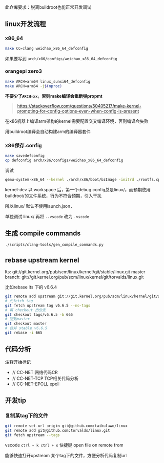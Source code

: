 此仓库要求：脱离buildroot也能正常开发调试

## linux开发流程

### x86_64

```bash
make CC=clang weichao_x86_64_defconfig
```

如果要写到 `arch/x86/configs/weichao_x86_64_defconfig`

### orangepi zero3

```bash
make ARCH=arm64 linux_sunxi64_defconfig
make ARCH=arm64 -j$(nproc)
```

**不要少了`ARCH=xx`，否则make编译会重新弹propmt**

> https://stackoverflow.com/questions/50405217/make-kernel-prompting-for-config-options-even-when-config-is-present

在x86机器上编译arm架构的kernel需要配置交叉编译环境，否则编译会失败

用buildroot编译会自动构建arm的编译器套件

### x86保存.config

```bash
make savedefconfig
cp defconfig arch/x86/configs/weichao_x86_64_defconfig
```

调试

```bash
qemu-system-x86_64 --kernel ./arch/x86/boot/bzImage -initrd ./rootfs.cpio -device e1000,netdev=eth0 -netdev user,id=eth0,hostfwd=tcp::5555-:22,net=192.168.76.0/24,dhcpstart=192.168.76.9  -append "nokaslr console=ttyS0" -S -nographic -gdb tcp::1234 -virtfs local,path=/,security_model=none,mount_tag=guestroot
```


kernel-dev 以 workspace 后，第一个debug config总是linux/，而预期使用buildroot/的文件系统，行为不符合预期，引入干扰

所以linux/ 默认不使用launch.json，

单独调试 linux/ 再将 `..vscode` 改为 `.vscode`

## 生成 compile commands

```bash
./scripts/clang-tools/gen_compile_commands.py
```
## rebase upstream kernel

lts: git://git.kernel.org/pub/scm/linux/kernel/git/stable/linux.git
master branch: git://git.kernel.org/pub/scm/linux/kernel/git/torvalds/linux.git

比如rebase lts 下的 v6.6.4

```bash
git remote add upstream git://git.kernel.org/pub/scm/linux/kernel/git/stable/linux.git
# 先fetch tag
git fetch upstream tag v6.6.5 --no-tags
# 再 checkout 出分支
git checkout tags/v6.6.5 -b 665
# 回到master
git checkout master
# 合并 stable v6.6.5
git rebase -i 665
```

## 代码分析

注释开始标记

- // CC-NET 
    网络代码CR
- // CC-NET-TCP
    TCP相关代码分析 
- // CC-NET-EPOLL
    epoll

## 开发tip
### 复制某tag下的文件

```bash
git remote set-url origin git@github.com:taikulawo/linux
git remote add git@github.com:torvalds/linux.git
git fetch upstream --tags
```

vscode `ctrl + k ctrl + o` 快捷键 open file on remote from

能够快速打开upstream 某个tag下的文件，方便分析代码复制url